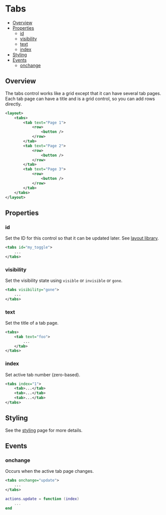 ﻿
# Tabs
* [Overview](#overview)
* [Properties](#properties)
	* [id](#id)
	* [visibility](#visibility)
	* [text](#text)
	* [index](#index)
* [Styling](#styling)
* [Events](#events)
	* [onchange](#onchange)


## Overview
The tabs control works like a grid except that it can have several tab pages.
Each tab page can have a title and is a grid control, so you can add rows directly.

````xml
<layout>
    <tabs>
        <tab text="Page 1">
            <row>
                <button />
            </row>
        </tab>
        <tab text="Page 2">
            <row>
                <button />
            </row>
        </tab>
        <tab text="Page 3">
            <row>
                <button />
            </row>
        </tab>
    </tabs>
</layout>
````



## Properties



### id
Set the ID for this control so that it can be updated later. See [layout library](/libs/layout.md).

````xml
<tabs id="my_toggle">
    ...
</tabs>
````



### visibility
Set the visibility state using ``visible`` or ``invisible`` or ``gone``.

````xml
<tabs visibility="gone">
    ...
</tabs>
````



### text
Set the title of a tab page.

````xml
<tabs>
    <tab text="foo">
        ...
    </tab>
</tabs>
````



### index
Set active tab number (zero-based).

````xml
<tabs index="1">
    <tab>...</tab>
    <tab>...</tab>
    <tab>...</tab>
</tabs>
````



## Styling
See the [styling](styling.md) page for more details.



## Events



### onchange
Occurs when the active tab page changes.

````xml
<tabs onchange="update">
    ...
</tabs>
````

````lua
actions.update = function (index)
    ...
end
````


